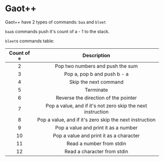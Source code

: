 # Gaot++

Gaot++ have 2 types of commands: `baa` and `bleet`

`baa`s commands push it's count of a - 1 to the stack.

`bleet`s commands table:

|Count of `e`|Description|
|:-:|:-:|
|2|Pop two numbers and push the sum|
|3|Pop a, pop b and push b - a|
|4|Skip the next command|
|5|Terminate|
|6|Reverse the direction of the pointer|
|7|Pop a value, and if it's not zero skip the next instruction|
|8|Pop a value, and if it's zero skip the next instruction|
|9|Pop a value and print it as a number|
|10|Pop a value and print it as a character|
|11|Read a number from stdin|
|12|Read a character from stdin|
